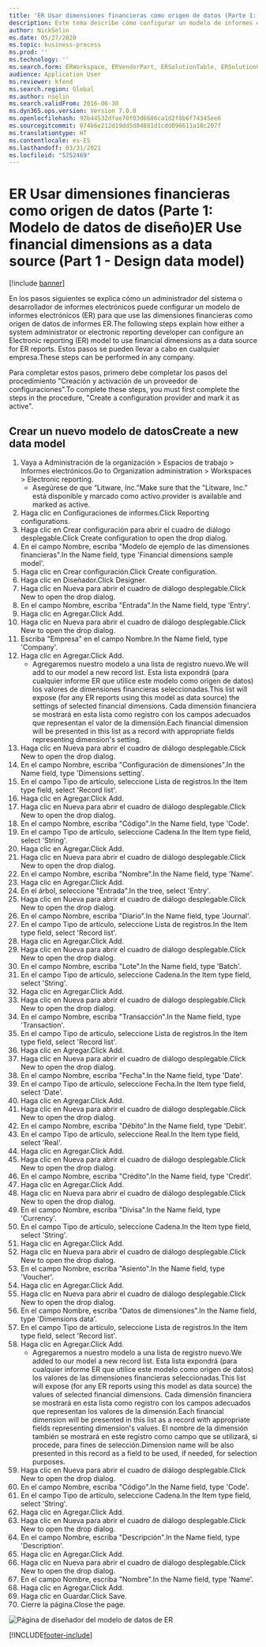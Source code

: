 ```yaml
---
title: 'ER Usar dimensiones financieras como origen de datos (Parte 1: Modelo de datos de diseño)'
description: Este tema describe cómo configurar un modelo de informes electrónicos (ER) para usar dimensiones financieras como origen de datos para informes ER. (Parte 1)
author: NickSelin
ms.date: 05/27/2020
ms.topic: business-process
ms.prod: ''
ms.technology: ''
ms.search.form: ERWorkspace, ERVendorPart, ERSolutionTable, ERSolutionCreateDropDialog, ERDataModelDesigner, ERDataModelContentsItemCreationDialog
audience: Application User
ms.reviewer: kfend
ms.search.region: Global
ms.author: nselin
ms.search.validFrom: 2016-06-30
ms.dyn365.ops.version: Version 7.0.0
ms.openlocfilehash: 92b44532dfae70f03d6686ca1d2f8b6f74345ee6
ms.sourcegitcommit: 074b6e212d19dd5d84881d1cdd096611a18c207f
ms.translationtype: HT
ms.contentlocale: es-ES
ms.lasthandoff: 03/31/2021
ms.locfileid: "5752469"
---
```

# <a name="er-use-financial-dimensions-as-a-data-source-part-1---design-data-model"></a><span data-ttu-id="bc05e-104">ER Usar dimensiones financieras como origen de datos (Parte 1: Modelo de datos de diseño)</span><span class="sxs-lookup"><span data-stu-id="bc05e-104">ER Use financial dimensions as a data source (Part 1 - Design data model)</span></span>

[!include [banner](../../includes/banner.md)]

<span data-ttu-id="bc05e-105">En los pasos siguientes se explica cómo un administrador del sistema o desarrollador de informes electrónicos puede configurar un modelo de informes electrónicos (ER) para que use las dimensiones financieras como origen de datos de informes ER.</span><span class="sxs-lookup"><span data-stu-id="bc05e-105">The following steps explain how either a system administrator or electronic reporting developer can configure an Electronic reporting (ER) model to use financial dimensions as a data source for ER reports.</span></span> <span data-ttu-id="bc05e-106">Estos pasos se pueden llevar a cabo en cualquier empresa.</span><span class="sxs-lookup"><span data-stu-id="bc05e-106">These steps can be performed in any company.</span></span>

<span data-ttu-id="bc05e-107">Para completar estos pasos, primero debe completar los pasos del procedimiento "Creación y activación de un proveedor de configuraciones".</span><span class="sxs-lookup"><span data-stu-id="bc05e-107">To complete these steps, you must first complete the steps in the procedure, "Create a configuration provider and mark it as active".</span></span>


## <a name="create-a-new-data-model"></a><span data-ttu-id="bc05e-108">Crear un nuevo modelo de datos</span><span class="sxs-lookup"><span data-stu-id="bc05e-108">Create a new data model</span></span>
1. <span data-ttu-id="bc05e-109">Vaya a Administración de la organización > Espacios de trabajo > Informes electrónicos.</span><span class="sxs-lookup"><span data-stu-id="bc05e-109">Go to Organization administration > Workspaces > Electronic reporting.</span></span>
    * <span data-ttu-id="bc05e-110">Asegúrese de que “Litware, Inc.”</span><span class="sxs-lookup"><span data-stu-id="bc05e-110">Make sure that the "Litware, Inc."</span></span> <span data-ttu-id="bc05e-111">está disponible y marcado como activo.</span><span class="sxs-lookup"><span data-stu-id="bc05e-111">provider is available and marked as active.</span></span>  
2. <span data-ttu-id="bc05e-112">Haga clic en Configuraciones de informes.</span><span class="sxs-lookup"><span data-stu-id="bc05e-112">Click Reporting configurations.</span></span>
3. <span data-ttu-id="bc05e-113">Haga clic en Crear configuración para abrir el cuadro de diálogo desplegable.</span><span class="sxs-lookup"><span data-stu-id="bc05e-113">Click Create configuration to open the drop dialog.</span></span>
4. <span data-ttu-id="bc05e-114">En el campo Nombre, escriba "Modelo de ejemplo de las dimensiones financieras".</span><span class="sxs-lookup"><span data-stu-id="bc05e-114">In the Name field, type 'Financial dimensions sample model'.</span></span>
5. <span data-ttu-id="bc05e-115">Haga clic en Crear configuración.</span><span class="sxs-lookup"><span data-stu-id="bc05e-115">Click Create configuration.</span></span>
6. <span data-ttu-id="bc05e-116">Haga clic en Diseñador.</span><span class="sxs-lookup"><span data-stu-id="bc05e-116">Click Designer.</span></span>
7. <span data-ttu-id="bc05e-117">Haga clic en Nueva para abrir el cuadro de diálogo desplegable.</span><span class="sxs-lookup"><span data-stu-id="bc05e-117">Click New to open the drop dialog.</span></span>
8. <span data-ttu-id="bc05e-118">En el campo Nombre, escriba "Entrada".</span><span class="sxs-lookup"><span data-stu-id="bc05e-118">In the Name field, type 'Entry'.</span></span>
9. <span data-ttu-id="bc05e-119">Haga clic en Agregar.</span><span class="sxs-lookup"><span data-stu-id="bc05e-119">Click Add.</span></span>
10. <span data-ttu-id="bc05e-120">Haga clic en Nueva para abrir el cuadro de diálogo desplegable.</span><span class="sxs-lookup"><span data-stu-id="bc05e-120">Click New to open the drop dialog.</span></span>
11. <span data-ttu-id="bc05e-121">Escriba "Empresa" en el campo Nombre.</span><span class="sxs-lookup"><span data-stu-id="bc05e-121">In the Name field, type 'Company'.</span></span>
12. <span data-ttu-id="bc05e-122">Haga clic en Agregar.</span><span class="sxs-lookup"><span data-stu-id="bc05e-122">Click Add.</span></span>
    * <span data-ttu-id="bc05e-123">Agregaremos nuestro modelo a una lista de registro nuevo.</span><span class="sxs-lookup"><span data-stu-id="bc05e-123">We will add to our model a new record list.</span></span> <span data-ttu-id="bc05e-124">Esta lista expondrá (para cualquier informe ER que utilice este modelo como origen de datos) los valores de dimensiones financieras seleccionadas.</span><span class="sxs-lookup"><span data-stu-id="bc05e-124">This list will expose (for any ER reports using this model as data source) the settings of selected financial dimensions.</span></span> <span data-ttu-id="bc05e-125">Cada dimensión financiera se mostrará en esta lista como registro con los campos adecuados que representan el valor de la dimensión.</span><span class="sxs-lookup"><span data-stu-id="bc05e-125">Each financial dimension will be presented in this list as a record with appropriate fields representing dimension's setting.</span></span>  
13. <span data-ttu-id="bc05e-126">Haga clic en Nueva para abrir el cuadro de diálogo desplegable.</span><span class="sxs-lookup"><span data-stu-id="bc05e-126">Click New to open the drop dialog.</span></span>
14. <span data-ttu-id="bc05e-127">En el campo Nombre, escriba "Configuración de dimensiones".</span><span class="sxs-lookup"><span data-stu-id="bc05e-127">In the Name field, type 'Dimensions setting'.</span></span>
15. <span data-ttu-id="bc05e-128">En el campo Tipo de artículo, seleccione Lista de registros.</span><span class="sxs-lookup"><span data-stu-id="bc05e-128">In the Item type field, select 'Record list'.</span></span>
16. <span data-ttu-id="bc05e-129">Haga clic en Agregar.</span><span class="sxs-lookup"><span data-stu-id="bc05e-129">Click Add.</span></span>
17. <span data-ttu-id="bc05e-130">Haga clic en Nueva para abrir el cuadro de diálogo desplegable.</span><span class="sxs-lookup"><span data-stu-id="bc05e-130">Click New to open the drop dialog.</span></span>
18. <span data-ttu-id="bc05e-131">En el campo Nombre, escriba "Código".</span><span class="sxs-lookup"><span data-stu-id="bc05e-131">In the Name field, type 'Code'.</span></span>
19. <span data-ttu-id="bc05e-132">En el campo Tipo de artículo, seleccione Cadena.</span><span class="sxs-lookup"><span data-stu-id="bc05e-132">In the Item type field, select 'String'.</span></span>
20. <span data-ttu-id="bc05e-133">Haga clic en Agregar.</span><span class="sxs-lookup"><span data-stu-id="bc05e-133">Click Add.</span></span>
21. <span data-ttu-id="bc05e-134">Haga clic en Nueva para abrir el cuadro de diálogo desplegable.</span><span class="sxs-lookup"><span data-stu-id="bc05e-134">Click New to open the drop dialog.</span></span>
22. <span data-ttu-id="bc05e-135">En el campo Nombre, escriba "Nombre".</span><span class="sxs-lookup"><span data-stu-id="bc05e-135">In the Name field, type 'Name'.</span></span>
23. <span data-ttu-id="bc05e-136">Haga clic en Agregar.</span><span class="sxs-lookup"><span data-stu-id="bc05e-136">Click Add.</span></span>
24. <span data-ttu-id="bc05e-137">En el árbol, seleccione "Entrada".</span><span class="sxs-lookup"><span data-stu-id="bc05e-137">In the tree, select 'Entry'.</span></span>
25. <span data-ttu-id="bc05e-138">Haga clic en Nueva para abrir el cuadro de diálogo desplegable.</span><span class="sxs-lookup"><span data-stu-id="bc05e-138">Click New to open the drop dialog.</span></span>
26. <span data-ttu-id="bc05e-139">En el campo Nombre, escriba "Diario".</span><span class="sxs-lookup"><span data-stu-id="bc05e-139">In the Name field, type 'Journal'.</span></span>
27. <span data-ttu-id="bc05e-140">En el campo Tipo de artículo, seleccione Lista de registros.</span><span class="sxs-lookup"><span data-stu-id="bc05e-140">In the Item type field, select 'Record list'.</span></span>
28. <span data-ttu-id="bc05e-141">Haga clic en Agregar.</span><span class="sxs-lookup"><span data-stu-id="bc05e-141">Click Add.</span></span>
29. <span data-ttu-id="bc05e-142">Haga clic en Nueva para abrir el cuadro de diálogo desplegable.</span><span class="sxs-lookup"><span data-stu-id="bc05e-142">Click New to open the drop dialog.</span></span>
30. <span data-ttu-id="bc05e-143">En el campo Nombre, escriba "Lote".</span><span class="sxs-lookup"><span data-stu-id="bc05e-143">In the Name field, type 'Batch'.</span></span>
31. <span data-ttu-id="bc05e-144">En el campo Tipo de artículo, seleccione Cadena.</span><span class="sxs-lookup"><span data-stu-id="bc05e-144">In the Item type field, select 'String'.</span></span>
32. <span data-ttu-id="bc05e-145">Haga clic en Agregar.</span><span class="sxs-lookup"><span data-stu-id="bc05e-145">Click Add.</span></span>
33. <span data-ttu-id="bc05e-146">Haga clic en Nueva para abrir el cuadro de diálogo desplegable.</span><span class="sxs-lookup"><span data-stu-id="bc05e-146">Click New to open the drop dialog.</span></span>
34. <span data-ttu-id="bc05e-147">En el campo Nombre, escriba "Transacción".</span><span class="sxs-lookup"><span data-stu-id="bc05e-147">In the Name field, type 'Transaction'.</span></span>
35. <span data-ttu-id="bc05e-148">En el campo Tipo de artículo, seleccione Lista de registros.</span><span class="sxs-lookup"><span data-stu-id="bc05e-148">In the Item type field, select 'Record list'.</span></span>
36. <span data-ttu-id="bc05e-149">Haga clic en Agregar.</span><span class="sxs-lookup"><span data-stu-id="bc05e-149">Click Add.</span></span>
37. <span data-ttu-id="bc05e-150">Haga clic en Nueva para abrir el cuadro de diálogo desplegable.</span><span class="sxs-lookup"><span data-stu-id="bc05e-150">Click New to open the drop dialog.</span></span>
38. <span data-ttu-id="bc05e-151">En el campo Nombre, escriba "Fecha".</span><span class="sxs-lookup"><span data-stu-id="bc05e-151">In the Name field, type 'Date'.</span></span>
39. <span data-ttu-id="bc05e-152">En el campo Tipo de artículo, seleccione Fecha.</span><span class="sxs-lookup"><span data-stu-id="bc05e-152">In the Item type field, select 'Date'.</span></span>
40. <span data-ttu-id="bc05e-153">Haga clic en Agregar.</span><span class="sxs-lookup"><span data-stu-id="bc05e-153">Click Add.</span></span>
41. <span data-ttu-id="bc05e-154">Haga clic en Nueva para abrir el cuadro de diálogo desplegable.</span><span class="sxs-lookup"><span data-stu-id="bc05e-154">Click New to open the drop dialog.</span></span>
42. <span data-ttu-id="bc05e-155">En el campo Nombre, escriba "Débito".</span><span class="sxs-lookup"><span data-stu-id="bc05e-155">In the Name field, type 'Debit'.</span></span>
43. <span data-ttu-id="bc05e-156">En el campo Tipo de artículo, seleccione Real.</span><span class="sxs-lookup"><span data-stu-id="bc05e-156">In the Item type field, select 'Real'.</span></span>
44. <span data-ttu-id="bc05e-157">Haga clic en Agregar.</span><span class="sxs-lookup"><span data-stu-id="bc05e-157">Click Add.</span></span>
45. <span data-ttu-id="bc05e-158">Haga clic en Nueva para abrir el cuadro de diálogo desplegable.</span><span class="sxs-lookup"><span data-stu-id="bc05e-158">Click New to open the drop dialog.</span></span>
46. <span data-ttu-id="bc05e-159">En el campo Nombre, escriba "Crédito".</span><span class="sxs-lookup"><span data-stu-id="bc05e-159">In the Name field, type 'Credit'.</span></span>
47. <span data-ttu-id="bc05e-160">Haga clic en Agregar.</span><span class="sxs-lookup"><span data-stu-id="bc05e-160">Click Add.</span></span>
48. <span data-ttu-id="bc05e-161">Haga clic en Nueva para abrir el cuadro de diálogo desplegable.</span><span class="sxs-lookup"><span data-stu-id="bc05e-161">Click New to open the drop dialog.</span></span>
49. <span data-ttu-id="bc05e-162">En el campo Nombre, escriba "Divisa".</span><span class="sxs-lookup"><span data-stu-id="bc05e-162">In the Name field, type 'Currency'.</span></span>
50. <span data-ttu-id="bc05e-163">En el campo Tipo de artículo, seleccione Cadena.</span><span class="sxs-lookup"><span data-stu-id="bc05e-163">In the Item type field, select 'String'.</span></span>
51. <span data-ttu-id="bc05e-164">Haga clic en Agregar.</span><span class="sxs-lookup"><span data-stu-id="bc05e-164">Click Add.</span></span>
52. <span data-ttu-id="bc05e-165">Haga clic en Nueva para abrir el cuadro de diálogo desplegable.</span><span class="sxs-lookup"><span data-stu-id="bc05e-165">Click New to open the drop dialog.</span></span>
53. <span data-ttu-id="bc05e-166">En el campo Nombre, escriba "Asiento".</span><span class="sxs-lookup"><span data-stu-id="bc05e-166">In the Name field, type 'Voucher'.</span></span>
54. <span data-ttu-id="bc05e-167">Haga clic en Agregar.</span><span class="sxs-lookup"><span data-stu-id="bc05e-167">Click Add.</span></span>
55. <span data-ttu-id="bc05e-168">Haga clic en Nueva para abrir el cuadro de diálogo desplegable.</span><span class="sxs-lookup"><span data-stu-id="bc05e-168">Click New to open the drop dialog.</span></span>
56. <span data-ttu-id="bc05e-169">En el campo Nombre, escriba "Datos de dimensiones".</span><span class="sxs-lookup"><span data-stu-id="bc05e-169">In the Name field, type 'Dimensions data'.</span></span>
57. <span data-ttu-id="bc05e-170">En el campo Tipo de artículo, seleccione Lista de registros.</span><span class="sxs-lookup"><span data-stu-id="bc05e-170">In the Item type field, select 'Record list'.</span></span>
58. <span data-ttu-id="bc05e-171">Haga clic en Agregar.</span><span class="sxs-lookup"><span data-stu-id="bc05e-171">Click Add.</span></span>
    * <span data-ttu-id="bc05e-172">Agregaremos a nuestro modelo a una lista de registro nuevo.</span><span class="sxs-lookup"><span data-stu-id="bc05e-172">We added to our model a new record list.</span></span> <span data-ttu-id="bc05e-173">Esta lista expondrá (para cualquier informe ER que utilice este modelo como origen de datos) los valores de las dimensiones financieras seleccionadas.</span><span class="sxs-lookup"><span data-stu-id="bc05e-173">This list will expose (for any ER reports using this model as data source) the values of selected financial dimensions.</span></span> <span data-ttu-id="bc05e-174">Cada dimensión financiera se mostrará en esta lista como registro con los campos adecuados que representan los valores de la dimensión.</span><span class="sxs-lookup"><span data-stu-id="bc05e-174">Each financial dimension will be presented in this list as a record with appropriate fields representing dimension's values.</span></span> <span data-ttu-id="bc05e-175">El nombre de la dimensión también se mostrará en este registro como campo que se utilizará, si procede, para fines de selección.</span><span class="sxs-lookup"><span data-stu-id="bc05e-175">Dimension name will be also presented in this record as a field to be used, if needed, for selection purposes.</span></span>  
59. <span data-ttu-id="bc05e-176">Haga clic en Nueva para abrir el cuadro de diálogo desplegable.</span><span class="sxs-lookup"><span data-stu-id="bc05e-176">Click New to open the drop dialog.</span></span>
60. <span data-ttu-id="bc05e-177">En el campo Nombre, escriba "Código".</span><span class="sxs-lookup"><span data-stu-id="bc05e-177">In the Name field, type 'Code'.</span></span>
61. <span data-ttu-id="bc05e-178">En el campo Tipo de artículo, seleccione Cadena.</span><span class="sxs-lookup"><span data-stu-id="bc05e-178">In the Item type field, select 'String'.</span></span>
62. <span data-ttu-id="bc05e-179">Haga clic en Agregar.</span><span class="sxs-lookup"><span data-stu-id="bc05e-179">Click Add.</span></span>
63. <span data-ttu-id="bc05e-180">Haga clic en Nueva para abrir el cuadro de diálogo desplegable.</span><span class="sxs-lookup"><span data-stu-id="bc05e-180">Click New to open the drop dialog.</span></span>
64. <span data-ttu-id="bc05e-181">En el campo Nombre, escriba "Descripción".</span><span class="sxs-lookup"><span data-stu-id="bc05e-181">In the Name field, type 'Description'.</span></span>
65. <span data-ttu-id="bc05e-182">Haga clic en Agregar.</span><span class="sxs-lookup"><span data-stu-id="bc05e-182">Click Add.</span></span>
66. <span data-ttu-id="bc05e-183">Haga clic en Nueva para abrir el cuadro de diálogo desplegable.</span><span class="sxs-lookup"><span data-stu-id="bc05e-183">Click New to open the drop dialog.</span></span>
67. <span data-ttu-id="bc05e-184">En el campo Nombre, escriba "Nombre".</span><span class="sxs-lookup"><span data-stu-id="bc05e-184">In the Name field, type 'Name'.</span></span>
68. <span data-ttu-id="bc05e-185">Haga clic en Agregar.</span><span class="sxs-lookup"><span data-stu-id="bc05e-185">Click Add.</span></span>
69. <span data-ttu-id="bc05e-186">Haga clic en Guardar.</span><span class="sxs-lookup"><span data-stu-id="bc05e-186">Click Save.</span></span>
70. <span data-ttu-id="bc05e-187">Cierre la página.</span><span class="sxs-lookup"><span data-stu-id="bc05e-187">Close the page.</span></span>

![Página de diseñador del modelo de datos de ER](../media/er-financial-dimensions-guides-data-model.png)



[!INCLUDE[footer-include](../../../../includes/footer-banner.md)]